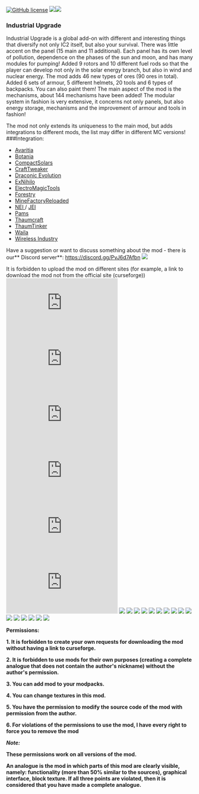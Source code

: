 [![GitHub license](https://img.shields.io/badge/License-GPLv3-blue.svg)](https://www.gnu.org/licenses/gpl-3.0) [![](http://cf.way2muchnoise.eu/372007.svg?badge_style=for_the_badge)](https://www.curseforge.com/minecraft/mc-mods/super-solar-panel)[![](http://cf.way2muchnoise.eu/versions/372007.svg?badge_style=for_the_badge)](https://www.curseforge.com/minecraft/mc-mods/super-solar-panel)

### Industrial Upgrade

Industrial Upgrade is a global add-on with different and interesting things that diversify not only IC2 itself, but also your survival.
There was little accent on the panel (15 main and 11 additional). Each panel has its own level of pollution, dependence on the phases of the sun and moon, and has many modules for pumping!
Added 9 rotors and 10 different fuel rods so that the player can develop not only in the solar energy branch, but also in wind and nuclear energy.
The mod adds 46 new types of ores (90 ores in total).
Added 6 sets of armour, 5 different helmets, 20 tools and 6 types of backpacks. You can also paint them!
The main aspect of the mod is the mechanisms, about 144 mechanisms have been added!
The modular system in fashion is very extensive, it concerns not only panels, but also energy storage, mechanisms and the improvement of armour and tools in fashion! 


The mod not only extends its uniqueness to the main mod, but adds integrations to different mods, the list may differ in different MC versions!
###Integration:
* [Avaritia](https://www.curseforge.com/minecraft/mc-mods/avaritia-1-10)
* [Botania](https://www.curseforge.com/minecraft/mc-mods/botania)
* [CompactSolars](https://www.curseforge.com/minecraft/mc-mods/compact-solars)
* [CraftTweaker](https://www.curseforge.com/minecraft/mc-mods/crafttweaker)
* [Draconic Evolution](https://www.curseforge.com/minecraft/mc-mods/draconic-evolution)
* [ExNihilo](https://www.curseforge.com/minecraft/mc-mods/ex-nihilo-creatio)
* [ElectroMagicTools](https://www.curseforge.com/minecraft/mc-mods/electro-magic-tools)
* [Forestry](https://www.curseforge.com/minecraft/mc-mods/forestry)
* [MineFactoryReloaded](https://www.curseforge.com/minecraft/mc-mods/minefactory-reloaded)
* [NEI ](https://www.curseforge.com/minecraft/mc-mods/notenoughitems)/ [JEI](https://www.curseforge.com/minecraft/mc-mods/jei)
* [Pams](https://www.curseforge.com/minecraft/mc-mods/pams-harvestcraft)
* [Thaumcraft](https://www.curseforge.com/minecraft/mc-mods/thaumcraft)
* [ThaumTinker](https://www.curseforge.com/minecraft/mc-mods/thaumic-tinkerer)
* [Waila ](https://www.curseforge.com/minecraft/mc-mods/twaila)
* [Wireless Industry](https://www.curseforge.com/minecraft/mc-mods/wireless-industry)

Have a suggestion or want to discuss something about the mod - there is our** Discord server**:
https://discord.gg/PvJ6d7Afbn ![](https://amity.is-inside.me/EgpfZzdP.png)

It is forbidden to upload the mod on different sites (for example, a link to download the mod not from the official site (curseforge)) 
![](https://victorycraft.ru/forum/index.php?attachments/1636045481817-png.22457/)
![](https://victorycraft.ru/forum/index.php?attachments/2021-11-04_12-28-48-png.22459/)
![](https://victorycraft.ru/forum/index.php?attachments/2021-11-04_12-36-05-png.22458/)
![](https://victorycraft.ru/forum/index.php?attachments/2021-11-04_14-13-59-png.22460/)
![](https://victorycraft.ru/forum/index.php?attachments/2021-11-04_15-02-13-png.22461/)
![](https://victorycraft.ru/forum/index.php?attachments/2021-11-04_15-02-13-png.22462/)
![](https://i.postimg.cc/bvFQ8hdX/2021-12-27-19-16-07.png)
![](https://i.postimg.cc/9FJP1ZVF/2021-12-27-19-17-14.png)
![](https://i.postimg.cc/qBcxhW5K/2021-12-27-19-17-33.png)
![](https://i.postimg.cc/HkLL47sm/2021-12-27-19-24-32.png)
![](https://i.postimg.cc/tC4bLG0t/2021-12-27-19-24-47.png)
![](https://i.postimg.cc/tgKCjSdR/2021-12-27-19-26-25.png)
![](https://i.postimg.cc/Jnj74NKN/2021-12-27-19-29-49.png)
![](https://i.postimg.cc/kXJMqtSS/2021-12-27-19-37-32.png)
![](https://i.postimg.cc/dtG0qD8Y/2021-12-28-00-06-20.png)
![](https://i.postimg.cc/6pjxwN1K/2021-12-28-00-19-38.png)
![](https://i.postimg.cc/RhQ2Yrnj/Screenshot-42.png)
![](https://i.postimg.cc/Hx0SYwsM/2021-12-28-00-24-45.png)
![](https://i.postimg.cc/Kv89bgXK/2021-12-28-00-24-49.png)
![](https://i.postimg.cc/L8qNYK82/2021-12-28-00-25-42.png)
![](https://i.postimg.cc/NF3LdHmN/2021-12-28-00-30-42.png)
![](https://i.postimg.cc/W16t7t3n/Screenshot-43.png)

**Permissions:**

**1. It is forbidden to create your own requests for downloading the mod without having a link to curseforge.** 

**2. It is forbidden to use mods for their own purposes (creating a complete analogue that does not contain the author's nickname) without the author's permission.** 

**3. You can add mod to your modpacks.** 

**4. You can change textures in this mod.**

**5. You have the permission to modify the source code of the mod with permission from the author.**

**6. For violations of the permissions to use the mod, I have every right to force you to remove the mod**

**_Note:_**

**These permissions work on all versions of the mod.**

**An analogue is the mod in which parts of this mod are clearly visible, namely: functionality (more than 50% similar to the sources), graphical interface, block texture.  If all three points are violated, then it is considered that you have made a complete analogue.**
